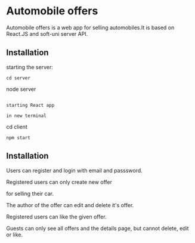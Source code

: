# Automobile offers

Automobile offers is a web app for selling automobiles.It is based on React.JS and soft-uni server API.

## Installation


starting the server:
```
cd server
```
node server
```

starting React app

in new terminal
```
cd client
```
npm start
```

## Installation
Users can register and login with email and passsword.

Registered users can only create new offer 

for selling their car.

The author of the offer can edit and delete it's offer.

Registered users can like the given offer.

Guests can only see all offers and the details page, but cannot delete, edit or like.
